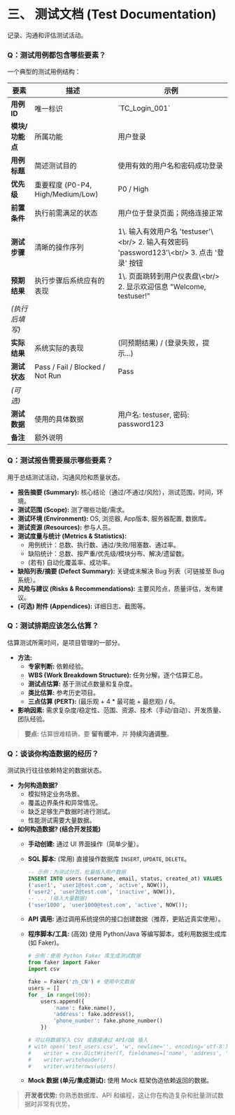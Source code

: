 # 三、 测试文档 (Test Documentation)

记录、沟通和评估测试活动。

### Q：测试用例都包含哪些要素？

一个典型的测试用例结构：

| 要素          | 描述                              | 示例                                                                            |
| ----------- | ------------------------------- | ----------------------------------------------------------------------------- |
| **用例 ID**​  | 唯一标识                            | \`TC\_Login\_001\`                                                            |
| **模块/功能点**​ | 所属功能                            | 用户登录                                                                          |
| **用例标题**​   | 简述测试目的                          | 使用有效的用户名和密码成功登录                                                               |
| **优先级**​    | 重要程度 (P0-P4, High/Medium/Low)   | P0 / High                                                                     |
| **前置条件**​   | 执行前需满足的状态                       | 用户位于登录页面；网络连接正常                                                               |
| **测试步骤**​   | 清晰的操作序列                         | 1\\. 输入有效用户名 'testuser'\\\<br/> 2. 输入有效密码 'password123'\\\<br/> 3. 点击 '登录' 按钮 |
| **预期结果**​   | 执行步骤后系统应有的表现                    | 1\\. 页面跳转到用户仪表盘\\\<br/> 2. 显示欢迎信息 "Welcome, testuser!"                        |
| *(执行后填写)* ​ |                                 |                                                                               |
| **实际结果**​   | 系统实际的表现                         | (同预期结果) / (登录失败，提示...)                                                        |
| **测试状态**​   | Pass / Fail / Blocked / Not Run | Pass                                                                          |
| *(可选)* ​    |                                 |                                                                               |
| **测试数据**​   | 使用的具体数据                         | 用户名: testuser, 密码: password123                                                |
| **备注**​     | 额外说明                            |                                                                               |

### Q：测试报告需要展示哪些要素？

用于总结测试活动，沟通风险和质量状态。

- **报告摘要 (Summary):** 核心结论（通过/不通过/风险），测试范围，时间，环境。
- **测试范围 (Scope):** 测了哪些功能/需求。
- **测试环境 (Environment):** OS, 浏览器, App版本, 服务器配置, 数据库。
- **测试资源 (Resources):** 参与人员。
- **测试度量与统计 (Metrics & Statistics):**
  - 用例统计：总数、执行数、通过/失败/阻塞数、通过率。
  - 缺陷统计：总数、按严重/优先级/模块分布、解决/遗留数。
  - (若有) 自动化覆盖率、成功率。
- **缺陷列表/摘要 (Defect Summary):** 关键或未解决 Bug 列表（可链接至 Bug 系统）。
- **风险与建议 (Risks & Recommendations):** 主要风险点，质量评估，发布建议。
- **(可选) 附件 (Appendices):** 详细日志、截图等。

### Q：测试排期应该怎么估算？

估算测试所需时间，是项目管理的一部分。

- **方法:**
  - **专家判断:** 依赖经验。
  - **WBS (Work Breakdown Structure):** 任务分解，逐个估算汇总。
  - **测试点估算:** 基于测试点数量和复杂度。
  - **类比估算:** 参考历史项目。
  - **三点估算 (PERT):** (最乐观 + 4 \* 最可能 + 最悲观) / 6。
- **影响因素:** 需求复杂度/稳定性、范围、资源、技术（手动/自动）、开发质量、团队经验。

> **要点:** 估算很难精确，要 **留有缓冲**，并 **持续沟通调整**。

### Q：谈谈你构造数据的经历？

测试执行往往依赖特定的数据状态。

- **为何构造数据?**
  - 模拟特定业务场景。
  - 覆盖边界条件和异常情况。
  - 缺乏足够生产数据时进行测试。
  - 性能测试需要大量数据。
- **如何构造数据? (结合开发技能)**
  - **手动创建:** 通过 UI 界面操作（简单少量）。
  - **SQL 脚本:** (常用) 直接操作数据库 `INSERT`, `UPDATE`, `DELETE`。
    ```sql 
    -- 示例：为测试分页，批量插入用户数据
    INSERT INTO users (username, email, status, created_at) VALUES
    ('user1', 'user1@test.com', 'active', NOW()),
    ('user2', 'user2@test.com', 'inactive', NOW()),
    -- ... (插入大量数据)
    ('user1000', 'user1000@test.com', 'active', NOW());
    ```

  - **API 调用:** 通过调用系统提供的接口创建数据（推荐，更贴近真实使用）。
  - **程序脚本/工具:** (高效) 使用 Python/Java 等编写脚本，或利用数据生成库 (如 Faker)。
    ```python 
    # 示例：使用 Python Faker 库生成测试数据
    from faker import Faker
    import csv

    fake = Faker('zh_CN') # 使用中文数据
    users = []
    for _ in range(100):
        users.append({
            'name': fake.name(),
            'address': fake.address(),
            'phone_number': fake.phone_number()
        })

    # 可以将数据写入 CSV 或直接通过 API/DB 插入
    # with open('test_users.csv', 'w', newline='', encoding='utf-8') as f:
    #    writer = csv.DictWriter(f, fieldnames=['name', 'address', 'phone_number'])
    #    writer.writeheader()
    #    writer.writerows(users)
    ```

  - **Mock 数据 (单元/集成测试):** 使用 Mock 框架伪造依赖返回的数据。

> **开发者优势:** 你熟悉数据库、API 和编程，这让你在构造复杂和批量测试数据时非常有优势。
